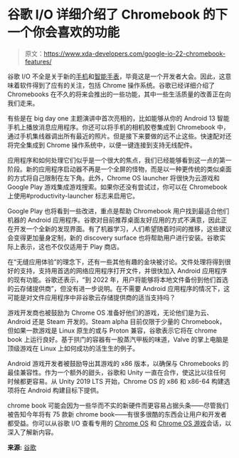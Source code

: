 # 谷歌 I/O 详细介绍了 Chromebook 的下一个你会喜欢的功能

> 原文：<https://www.xda-developers.com/google-io-22-chromebook-features/>

谷歌 I/O 不全是关于新的[手机](https://www.xda-developers.com/google-pixel-7-series-teased-io-2022/)和[智能手表](https://www.xda-developers.com/the-pixel-watch-is-launching-this-fall-alongside-the-pixel-7/)，毕竟这是一个开发者大会。因此，这意味着软件得到了应有的关注，包括 Chrome 操作系统。谷歌已经详细介绍了 Chromebooks 在不久的将来会推出的一些功能，其中一些生活质量的改善正在向我们走来。

有些是在 big day one 主题演讲中首次亮相的，比如能够从你的 Android 13 智能手机上播放消息应用程序。你还可以将手机的相机胶卷集成到 Chromebook 中，通过手机集线器调出所有最近的照片。但是接下来要做的远不止这些。快速配对还将完全集成到 Chrome 操作系统中，以便一键连接到支持无线配件。

应用程序和如何处理它们似乎是一个很大的焦点，我们已经能够看到这一点的第一阶段。新的应用程序启动器不再是一个全屏的怪物，而是以一种更传统的类似桌面的方式将自己限制在左下角。此外，Chrome OS launcher 将很快为云游戏和 Google Play 游戏集成游戏搜索。如果你还没有尝试过，你可以在 Chromebook 上使用#productivity-launcher 标志来启用它。

Google Play 也将看到一些改进，重点是帮助 Chromebook 用户找到最适合他们机器的 Android 应用程序。谷歌对目前推荐桌面友好应用的方式不满意，因此正在开发一个全新的发现界面。有了机器学习，人们希望随着时间的推移，这些建议会变得更加量身定制，新的 discovery surface 也将帮助用户进行安装。谷歌实际上表示，这也不仅仅适用于 Play 商店。

在“无缝应用体验”的理念下，还有一些其他有趣的金块被讨论。文件处理将得到很好的支持，支持用首选的网络应用程序打开文件，并很快加入 Android 应用程序的现有功能。谷歌还表示，“到 2022 年，用户将能够将本地文件备份到他们首选的云存储提供商”，但没有进一步说明。在不需要 Android 应用程序的情况下，这可能是对文件应用程序中非谷歌云存储提供商的适当支持吗？

游戏开发商也被鼓励为 Chrome OS 准备好他们的游戏，无论他们是为云、Android 还是 Steam 开发的。Steam alpha 目前仅限于少量的 Chromebook，但如果一款游戏是 Linux 原生的或与 Proton 兼容，谷歌表示它将在 chrome book 上运行良好。基于拱门的容器有一股蒸汽甲板的味道，Valve 的掌上电脑是顶级游戏在 Linux 上如何成功的活生生的例子。

Android 游戏开发者被鼓励导出其游戏的 x86 版本，以确保与 Chromebooks 的最佳兼容性。作为一个额外的甜头，谷歌和 Unity 一直在合作，使这比以往任何时候都更容易。从 Unity 2019 LTS 开始，Chrome OS 的 x86 和 x86-64 构建选项将在 Android 构建目标下提供。

chrome book 可能会因为一些华而不实的新硬件而更容易占据头条——尽管我们被告知今年将有 75 款新 chrome book——有很多很酷的东西会让用户和开发者都受益。你可以从谷歌 I/O 查看专用的 [Chrome OS](https://youtu.be/p8978007MSQ) 和 [Chrome OS 游戏](https://youtu.be/FJmpyniOg58)会话，以深入了解新内容。

**来源:** [谷歌](https://chromeos.dev/en/posts/io-2022)